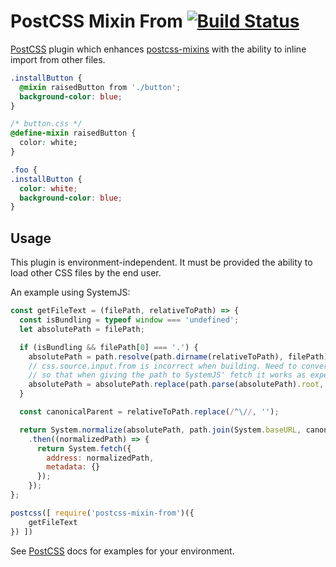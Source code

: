 # PostCSS Mixin From [![Build Status][ci-img]][ci]

[PostCSS] plugin which enhances [postcss-mixins] with the ability to inline import from other files.

```css
.installButton {
  @mixin raisedButton from './button';
  background-color: blue;
}

/* button.css */
@define-mixin raisedButton {
  color: white;
}
```

```css
.foo {
.installButton {
  color: white;
  background-color: blue;
}
```

## Usage

This plugin is environment-independent. It must be provided the ability to load other CSS files by the end user.

An example using SystemJS:

```js
const getFileText = (filePath, relativeToPath) => {
  const isBundling = typeof window === 'undefined';
  let absolutePath = filePath;

  if (isBundling && filePath[0] === '.') {
    absolutePath = path.resolve(path.dirname(relativeToPath), filePath);
    // css.source.input.from is incorrect when building. Need to convert from relative and then drop root
    // so that when giving the path to SystemJS' fetch it works as expected.
    absolutePath = absolutePath.replace(path.parse(absolutePath).root, '');
  }

  const canonicalParent = relativeToPath.replace(/^\//, '');

  return System.normalize(absolutePath, path.join(System.baseURL, canonicalParent))
    .then((normalizedPath) => {
      return System.fetch({
        address: normalizedPath,
        metadata: {}
      });
    });
};

postcss([ require('postcss-mixin-from')({
    getFileText
}) ])
```

See [PostCSS] docs for examples for your environment.

[PostCSS]: https://github.com/postcss/postcss
[postcss-mixins]: https://github.com/postcss/postcss-mixins
[ci-img]:  https://travis-ci.org/MeoMix/postcss-mixin-from.svg
[ci]:      https://travis-ci.org/MeoMix/postcss-mixin-from
